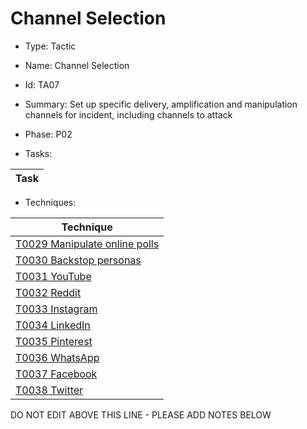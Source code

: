 # Channel Selection

* Type: Tactic

* Name: Channel Selection

* Id: TA07

* Summary: Set up specific delivery, amplification and manipulation channels for incident, including channels to attack

* Phase: P02

* Tasks:

| Task |
| ---- |


* Techniques: 

| Technique |
| --------- |
| [T0029 Manipulate online polls](../techniques/T0029.md) |
| [T0030 Backstop personas](../techniques/T0030.md) |
| [T0031 YouTube](../techniques/T0031.md) |
| [T0032 Reddit](../techniques/T0032.md) |
| [T0033 Instagram](../techniques/T0033.md) |
| [T0034 LinkedIn](../techniques/T0034.md) |
| [T0035 Pinterest](../techniques/T0035.md) |
| [T0036 WhatsApp](../techniques/T0036.md) |
| [T0037 Facebook](../techniques/T0037.md) |
| [T0038 Twitter](../techniques/T0038.md) |

DO NOT EDIT ABOVE THIS LINE - PLEASE ADD NOTES BELOW